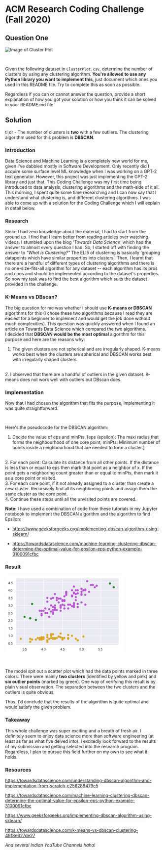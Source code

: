 
# ACM Research Coding Challenge (Fall 2020)

  

## Question One

  

![Image of Cluster Plot](ClusterPlot.png)

<br/>

Given the following dataset in `ClusterPlot.csv`, determine the number of clusters by using any clustering algorithm. **You're allowed to use any Python library you want to implement this**, just document which ones you used in this README file. Try to complete this as soon as possible.

  

Regardless if you can or cannot answer the question, provide a short explanation of how you got your solution or how you think it can be solved in your README.md file.

  

## Solution

  tl;dr - The number of clusters is **two** with a few outliers. The clustering algorithm used for this problem is **DBSCAN**.

### Introduction

Data Science and Machine Learning is a completely new world for me, given I've dabbled mostly in Software Development. Only recently did I acquire some surface level ML knowledge when I was working on a GPT-2 text generator. However, this project was just implementing the GPT-2 library and just that. This Coding Challenge was my first time being introduced to data analysis, clustering algorithms and the math-side of it all. This morning, I spent quite some time researching and I can now say that I understand what clustering is, and different clustering algorithms. I was able to come up with a solution for the Coding Challenge which I will explain in detail below.

  

### Research

Since I had zero knowledge about the material, I had to start from the ground up. I find that I learn better from reading articles over watching videos. I stumbled upon the blog *'Towards Data Science'* which had the answer to almost every question I had. So, I started off with finding the answer to *"What is Clustering?"* The ELI5 of clustering is basically 'grouping datapoints which have similar properties into clusters.' Then, I learnt that there are a handful of different types of clustering algorithms and there is no one-size-fits-all algorithm for any dataset -- each algorithm has its pros and cons and should be implemented according to the dataset's properties. So now my task was to find the best algorithm which suits the dataset provided in the challenge.

  

### K-Means vs DBscan?

  

The big question for me was whether I should use **K-means or DBSCAN** algorithms for this (I chose these two algorithms because I read they are easiest for a beginner to implement and would get the job done without much complexities). This question was quickly answered when I found an article on Towards Data Science which compared the two algorithms.
<br/>
I decided that **DBSCAN would be the most optimal** algorithm for this purpose and here are the reasons why:
<br/>
1. The given clusters are not spherical and are irregularly shaped. K-means works best when the clusters are spherical and DBSCAN works best with irregularly shaped clusters.
<br/>
2. I observed that there are a handful of outliers in the given dataset. K-means does not work well with outliers but DBscan does.

  

### Implementation

  

Now that I had chosen the algorithm that fits the purpose, implementing it was quite straightforward.

<br/>

Here's the pseudocode for the DBSCAN algorithm:
<br/>
1. Decide the value of eps and minPts. [eps (epsilon): The maxi radius that forms the neighbourhood of one core point; minPts: Minimum number of points inside a neighbourhood that are needed to form a cluster.]
<br/>
2. For each point:
Calculate its distance from all other points. If the distance is less than or equal to eps then mark that point as a neighbor of x. If the point gets a neighboring count greater than or equal to minPts, then mark it as a core point or visited.
<br/>
3. For each core point, if it not already assigned to a cluster than create a new cluster. Recursively find all its neighboring points and assign them the same cluster as the core point.
<br/>
4. Continue these steps until all the unvisited points are covered.

<br/>


**Note**: I have used a combination of code from these tutorials in my Jupyter notebook to implement the DBSCAN algorithm and the algorithm to find Epsilon: <br/>

* https://www.geeksforgeeks.org/implementing-dbscan-algorithm-using-sklearn/ <br/>

* https://towardsdatascience.com/machine-learning-clustering-dbscan-determine-the-optimal-value-for-epsilon-eps-python-example-3100091cfbc <br/>

  
  
  

### Result

  

![Image of Result Plot](ResultPlot.PNG)

  
  

<br/>

The model spit out a scatter plot which had the data points marked in three colors. There were mainly **two clusters** (identified by yellow and pink) and **six outlier points** (marked by green). One way of verifying this result is by plain visual observation. The separation between the two clusters and the outliers is quite obvious.
<br/>

Thus, I'd conclude that the results of the algorithm is quite optimal and would satisfy the given problem.

### Takeaway

  

This whole challenge was super exciting and a breath of fresh air. I definitely seem to enjoy data science more than software engineering (at least as far as what I've delved into). I excitedly look forward to the results of my submission and getting selected into the research program. Regardless, I plan to pursue this field further on my own to see what it holds.

### Resources
https://towardsdatascience.com/understanding-dbscan-algorithm-and-implementation-from-scratch-c256289479c5

https://towardsdatascience.com/machine-learning-clustering-dbscan-determine-the-optimal-value-for-epsilon-eps-python-example-3100091cfbc

https://www.geeksforgeeks.org/implementing-dbscan-algorithm-using-sklearn/

https://towardsdatascience.com/k-means-vs-dbscan-clustering-49f8e627de27

*And several Indian YouTube Channels haha!*
